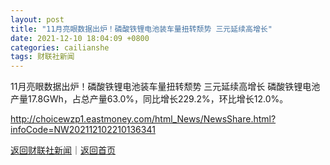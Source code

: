 ```yaml
---
layout: post
title: "11月亮眼数据出炉！磷酸铁锂电池装车量扭转颓势 三元延续高增长"
date: 2021-12-10 18:04:09 +0800
categories: cailianshe
tags: 财联社新闻
---
```

11月亮眼数据出炉！磷酸铁锂电池装车量扭转颓势 三元延续高增长
磷酸铁锂电池产量17.8GWh，占总产量63.0%，同比增长229.2%，环比增长12.0%。

<http://choicewzp1.eastmoney.com/html_News/NewsShare.html?infoCode=NW202112102210136341>

[返回财联社新闻](//finews.withounder.com/cailianshe/)｜[返回首页](//finews.withounder.com/)